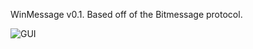 WinMessage v0.1. Based off of the Bitmessage protocol.


![GUI](https://i.gyazo.com/c8f5b3da1e4b128b1aff69c3a4a5a87b.png "Screen Shot")

